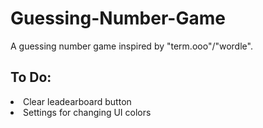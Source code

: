 # Guessing-Number-Game
A guessing number game inspired by "term.ooo"/"wordle".
<h2> To Do: </h2>
<li> Clear leadearboard button </li>
<li> Settings for changing UI colors </li>
